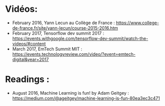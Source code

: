 # Vidéos: 

* February 2016, Yann Lecun au Collège de France : https://www.college-de-france.fr/site/yann-lecun/course-2015-2016.htm
* February 2017, Tensorflow dev summit 2017 : https://events.withgoogle.com/tensorflow-dev-summit/watch-the-videos/#content
* March 2017, EmTech Summit MIT : https://events.technologyreview.com/video/?event=emtech-digital&year=2017


# Readings : 
* August 2016, Machine Learning is fun! by Adam Geitgey : https://medium.com/@ageitgey/machine-learning-is-fun-80ea3ec3c471



